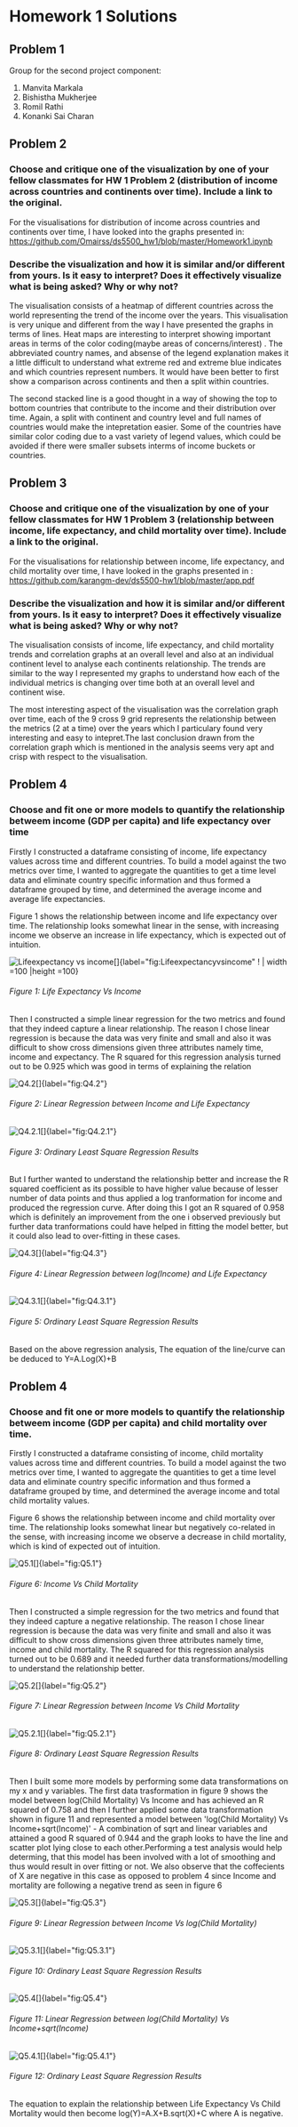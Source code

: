 # Homework 1 Solutions 

## Problem 1

Group for the second project component:
1) Manvita Markala
2) Bishistha Mukherjee
3) Romil Rathi
4) Konanki Sai Charan

## Problem 2

### Choose and critique one of the visualization by one of your fellow classmates for HW 1 Problem 2 (distribution of income across countries and continents over time). Include a link to the original.

For the visualisations for distribution of income across countries and continents over time, I have looked into the graphs presented in:
https://github.com/Omairss/ds5500_hw1/blob/master/Homework1.ipynb

### Describe the visualization and how it is similar and/or different from yours. Is it easy to interpret? Does it effectively visualize what is being asked? Why or why not?

The visualisation consists of a heatmap of different countries across the world representing the trend of the income over the years. 
This visualisation is very unique and different from the way I have presented the graphs in terms of lines. Heat maps are interesting to interpret showing important areas in terms of the color coding(maybe areas of concerns/interest) . The abbreviated country names, and absense of the legend explanation makes it a little difficult to understand what extreme red and extreme blue indicates and which countries represent numbers. It would have been better to first show a comparison across continents and then a split within countries.

The second stacked line is a good thought in a way of showing the top to bottom countries that contribute to the income and their distribution over time. Again, a split with continent and country level and full names of countries would make the intepretation easier. Some of the countries have similar color coding due to a vast variety of legend values, which could be avoided if there were smaller subsets interms of income buckets or countries.

## Problem 3

### Choose and critique one of the visualization by one of your fellow classmates for HW 1 Problem 3 (relationship between income, life expectancy, and child mortality over time). Include a link to the original.

For the visualisations for relationship between income, life expectancy, and child mortality over time, I have looked in the graphs presented in :
https://github.com/karangm-dev/ds5500-hw1/blob/master/app.pdf

### Describe the visualization and how it is similar and/or different from yours. Is it easy to interpret? Does it effectively visualize what is being asked? Why or why not?

The visualisation consists of income, life expectancy, and child mortality trends and correlation graphs at an overall level and 
also at an individual continent level to analyse each continents relationship. The trends are similar to the way I represented my graphs to understand how each of the individual metrics is changing over time both at an overall level and continent wise. 

The most interesting aspect of the visualisation was the correlation graph over time, each of the 9 cross 9 grid represents the relationship between the metrics (2 at a time) over the years which I particulary found very interesting and easy to intepret.The last conclusion drawn from the correlation graph which is mentioned in the analysis seems very apt and crisp with respect to the visualisation.

## Problem 4

### Choose and fit one or more models to quantify the relationship betweem income (GDP per capita) and life expectancy over time

Firstly I constructed a dataframe consisting of income, life expectancy values across time and different countries. To build a model against the two metrics over time, I wanted to aggregate the quantities to get a time level data and eliminate country specific information and thus formed a dataframe grouped by time, and determined the average income and average life expectancies.

Figure 1 shows the relationship between income and life expectancy over time. The relationship looks somewhat linear in the sense, with increasing income we observe an increase in life expectancy, which is expected out of intuition.

![Lifeexpectancy vs income[]{label="fig:Lifeexpectancyvsincome" ! | width =100 |height =100}](Q4.1.png)
###### Figure 1: Life Expectancy Vs Income

Then I constructed a simple linear regression for the two metrics and found that they indeed capture a linear relationship. The reason I chose linear regression is because the data was very finite and small and also it was difficult to show cross dimensions given three attributes namely time, income and expectancy. The R squared for this regression analysis turned out to be 0.925 which was good in terms of explaining the relation

![Q4.2[]{label="fig:Q4.2"}](Q4.2.png)
###### Figure 2: Linear Regression between Income and Life Expectancy


![Q4.2.1[]{label="fig:Q4.2.1"}](Q4.2.1.PNG)
###### Figure 3: Ordinary Least Square Regression Results


But I further wanted to understand the relationship better and increase the R squared coefficient as its possible to have higher value because of lesser number of data points and thus applied a log tranformation for income and produced the regression curve. After doing this I got an R squared of 0.958 which is definitely an improvement from the one i observed previously but further data tranformations could have helped in fitting the model better, but it could also lead to over-fitting in these cases.


![Q4.3[]{label="fig:Q4.3"}](Q4.3.png)
###### Figure 4: Linear Regression between log(Income) and Life Expectancy


![Q4.3.1[]{label="fig:Q4.3.1"}](Q4.3.1.PNG)
###### Figure 5: Ordinary Least Square Regression Results

Based on the above regression analysis, The equation of the line/curve can be deduced to Y=A.Log(X)+B

## Problem 4

### Choose and fit one or more models to quantify the relationship betweem income (GDP per capita) and child mortality over time.

Firstly I constructed a dataframe consisting of income, child mortality values across time and different countries. To build a model against the two metrics over time, I wanted to aggregate the quantities to get a time level data and eliminate country specific information and thus formed a dataframe grouped by time, and determined the average income and total child mortality values.

Figure 6 shows the relationship between income and child mortality over time. The relationship looks somewhat linear but negatively co-related in the sense, with increasing income we observe a decrease in child mortality, which is kind of expected out of intuition.

![Q5.1[]{label="fig:Q5.1"}](Q5.1.png)
###### Figure 6: Income Vs Child Mortality

Then I constructed a simple regression for the two metrics and found that they indeed capture a negative relationship. The reason I chose linear regression is because the data was very finite and small and also it was difficult to show cross dimensions given three attributes namely time, income and child mortality. The R squared for this regression analysis turned out to be 0.689 and it needed further data transformations/modelling to understand the relationship better.

![Q5.2[]{label="fig:Q5.2"}](Q5.2.png)
###### Figure 7: Linear Regression between Income Vs Child Mortality


![Q5.2.1[]{label="fig:Q5.2.1"}](Q5.2.1.PNG)
###### Figure 8: Ordinary Least Square Regression Results

Then I built some more models by performing some data transformations on my x and y variables. The first data trasformation in figure 9 shows the model between log(Child Mortality) Vs Income and has achieved an R squared of 0.758 and then I further applied some data transformation shown in figure 11 and represented a model between 'log(Child Mortality) Vs Income+sqrt(Income)' - A combination of sqrt and linear variables and attained a good R squared of 0.944 and the graph looks to have the line and scatter plot lying close to each other.Performing a test analysis would help determing, that this model has been involved with a lot of smoothing and thus would result in over fitting or not. We also observe that the coffecients of X are negative in this case as opposed to problem 4 since Income and mortality are following a negative trend as seen in figure 6

![Q5.3[]{label="fig:Q5.3"}](Q5.3.png)
###### Figure 9: Linear Regression between Income Vs log(Child Mortality)


![Q5.3.1[]{label="fig:Q5.3.1"}](Q5.3.1.PNG)
###### Figure 10: Ordinary Least Square Regression Results

![Q5.4[]{label="fig:Q5.4"}](Q5.4.png)
###### Figure 11: Linear Regression between log(Child Mortality) Vs Income+sqrt(Income)


![Q5.4.1[]{label="fig:Q5.4.1"}](Q5.4.1.PNG)
###### Figure 12: Ordinary Least Square Regression Results

The equation to explain the relationship between Life Expectancy Vs Child Mortality would then become log(Y)=A.X+B.sqrt(X)+C where A is negative.

 




